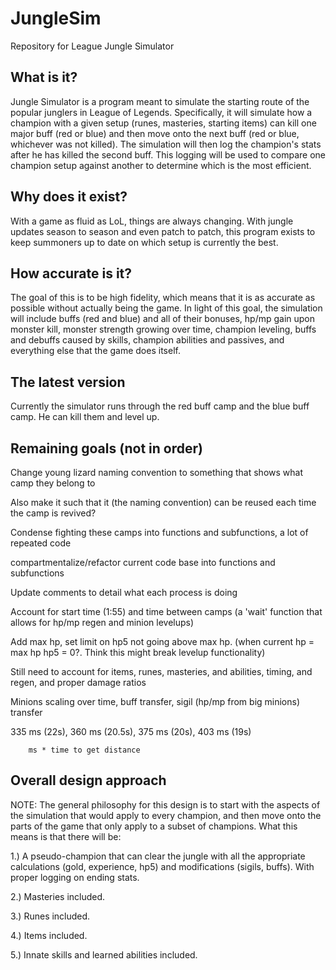 JungleSim
=========

Repository for League Jungle Simulator

What is it?
--------------------------------------------
Jungle Simulator is a program meant to simulate the starting route of the popular junglers in League of Legends.  Specifically, it will simulate how a champion with a given setup (runes, masteries, starting items) can kill one major buff (red or blue) and then move onto the next buff (red or blue, whichever was not killed).  The simulation will then log the champion's stats after he has killed the second buff.  This logging will be used to compare one champion setup against another to determine which is the most efficient.

Why does it exist?
--------------------------------------------
With a game as fluid as LoL, things are always changing.  With jungle updates season to season and even patch to patch, this program exists to keep summoners up to date on which setup is currently the best.

How accurate is it?
--------------------------------------------
The goal of this is to be high fidelity, which means that it is as accurate as possible without actually being the game.  In light of this goal, the simulation will include buffs (red and blue) and all of their bonuses, hp/mp gain upon monster kill, monster strength growing over time, champion leveling, buffs and debuffs caused by skills, champion abilities and passives, and everything else that the game does itself.

The latest version
--------------------------------------------
Currently the simulator runs through the red buff camp and the blue buff camp.  He can kill them and level up.

Remaining goals (not in order)
--------------------------------------------
Change young lizard naming convention to something that shows what camp they belong to

Also make it such that it (the naming convention) can be reused each time the camp is revived?

Condense fighting these camps into functions and subfunctions, a lot of repeated code
  
  compartmentalize/refactor current code base into functions and subfunctions

Update comments to detail what each process is doing

Account for start time (1:55) and time between camps (a 'wait' function that allows for hp/mp regen and minion levelups)

Add max hp, set limit on hp5 not going above max hp. (when current hp = max hp hp5 = 0?.  Think this might break levelup functionality)

Still need to account for items, runes, masteries, and abilities, timing, and regen, and proper damage ratios

Minions scaling over time, buff transfer, sigil (hp/mp from big minions) transfer

335 ms (22s), 360 ms (20.5s), 375 ms (20s), 403 ms (19s)

		ms * time to get distance
		
Overall design approach
---------------------------------------------
NOTE: The general philosophy for this design is to start with the aspects of the simulation that would apply to every champion, and then move onto the parts of the game that only apply to a subset of champions.  What this means is that there will be:

1.) A pseudo-champion that can clear the jungle with all the appropriate calculations (gold, experience, hp5) and modifications (sigils, buffs).  With proper logging on ending stats.

2.) Masteries included.

3.) Runes included.

4.) Items included.

5.) Innate skills and learned abilities included.
